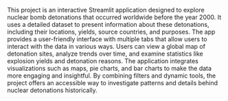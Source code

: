 This project is an interactive Streamlit application designed to explore nuclear bomb detonations that occurred worldwide before the year 2000.
It uses a detailed dataset to present information about these detonations, including their locations, yields, source countries, and purposes.
The app provides a user-friendly interface with multiple tabs that allow users to interact with the data in various ways.
Users can view a global map of detonation sites, analyze trends over time, and examine statistics like explosion yields and detonation reasons.
The application integrates visualizations such as maps, pie charts, and bar charts to make the data more engaging and insightful.
By combining filters and dynamic tools, the project offers an accessible way to investigate patterns and details behind nuclear detonations historically.
